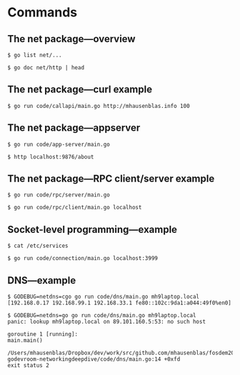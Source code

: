 # Commands

## The net package—overview

```
$ go list net/...

$ go doc net/http | head
```

## The net package—curl example

```
$ go run code/callapi/main.go http://mhausenblas.info 100
```

## The net package—appserver

```
$ go run code/app-server/main.go

$ http localhost:9876/about
```

## The net package—RPC client/server example

```
$ go run code/rpc/server/main.go

$ go run code/rpc/client/main.go localhost
```

## Socket-level programming—example

```
$ cat /etc/services
```

```
$ go run code/connection/main.go localhost:3999
```

## DNS—example

```
$ GODEBUG=netdns=cgo go run code/dns/main.go mh9laptop.local
[192.168.0.17 192.168.99.1 192.168.33.1 fe80::102c:9da1:a044:49f0%en0]

$ GODEBUG=netdns=go go run code/dns/main.go mh9laptop.local
panic: lookup mh9laptop.local on 89.101.160.5:53: no such host

goroutine 1 [running]:
main.main()
        /Users/mhausenblas/Dropbox/dev/work/src/github.com/mhausenblas/fosdem2018-godevroom-networkingdeepdive/code/dns/main.go:14 +0xfd
exit status 2
```

